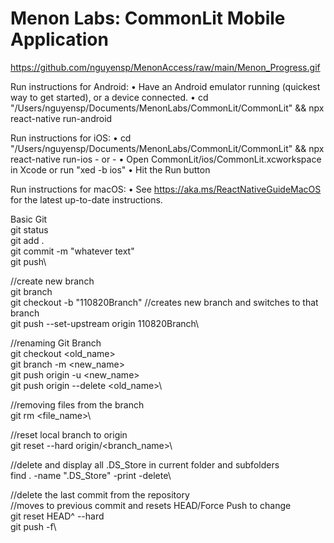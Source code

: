 # Menon Labs: CommonLit Mobile Application
https://github.com/nguyensp/MenonAccess/raw/main/Menon_Progress.gif

  Run instructions for Android:
    • Have an Android emulator running (quickest way to get started), or a device connected.
    • cd "/Users/nguyensp/Documents/MenonLabs/CommonLit/CommonLit" && npx react-native run-android
  
  Run instructions for iOS:
    • cd "/Users/nguyensp/Documents/MenonLabs/CommonLit/CommonLit" && npx react-native run-ios
    - or -
    • Open CommonLit/ios/CommonLit.xcworkspace in Xcode or run "xed -b ios"
    • Hit the Run button
    
  Run instructions for macOS:
    • See https://aka.ms/ReactNativeGuideMacOS for the latest up-to-date instructions.

Basic Git\
git status\
git add .\
git commit -m "whatever text"\
git push\

//create new branch\
git branch\
git checkout -b "110820Branch" //creates new branch and switches to that branch\
git push --set-upstream origin 110820Branch\

//renaming Git Branch\
git checkout <old_name>\
git branch -m <new_name>\
git push origin -u <new_name>\
git push origin --delete <old_name>\

//removing files from the branch\
git rm <file_name>\

//reset local branch to origin\
git reset --hard origin/<branch_name>\

//delete and display all .DS_Store in current folder and subfolders\
find . -name ".DS_Store" -print -delete\

//delete the last commit from the repository\
//moves to previous commit and resets HEAD/Force Push to change\
git reset HEAD^ --hard\
git push -f\
